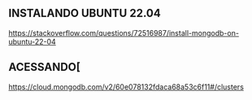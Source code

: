 ## INSTALANDO UBUNTU 22.04
https://stackoverflow.com/questions/72516987/install-mongodb-on-ubuntu-22-04

## ACESSANDO[
https://cloud.mongodb.com/v2/60e078132fdaca68a53c6f11#/clusters
